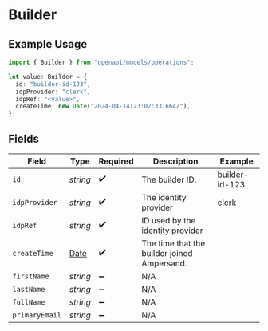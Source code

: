 # Builder

## Example Usage

```typescript
import { Builder } from "openapi/models/operations";

let value: Builder = {
  id: "builder-id-123",
  idpProvider: "clerk",
  idpRef: "<value>",
  createTime: new Date("2024-04-14T23:02:33.664Z"),
};
```

## Fields

| Field                                                                                         | Type                                                                                          | Required                                                                                      | Description                                                                                   | Example                                                                                       |
| --------------------------------------------------------------------------------------------- | --------------------------------------------------------------------------------------------- | --------------------------------------------------------------------------------------------- | --------------------------------------------------------------------------------------------- | --------------------------------------------------------------------------------------------- |
| `id`                                                                                          | *string*                                                                                      | :heavy_check_mark:                                                                            | The builder ID.                                                                               | builder-id-123                                                                                |
| `idpProvider`                                                                                 | *string*                                                                                      | :heavy_check_mark:                                                                            | The identity provider                                                                         | clerk                                                                                         |
| `idpRef`                                                                                      | *string*                                                                                      | :heavy_check_mark:                                                                            | ID used by the identity provider                                                              |                                                                                               |
| `createTime`                                                                                  | [Date](https://developer.mozilla.org/en-US/docs/Web/JavaScript/Reference/Global_Objects/Date) | :heavy_check_mark:                                                                            | The time that the builder joined Ampersand.                                                   |                                                                                               |
| `firstName`                                                                                   | *string*                                                                                      | :heavy_minus_sign:                                                                            | N/A                                                                                           |                                                                                               |
| `lastName`                                                                                    | *string*                                                                                      | :heavy_minus_sign:                                                                            | N/A                                                                                           |                                                                                               |
| `fullName`                                                                                    | *string*                                                                                      | :heavy_minus_sign:                                                                            | N/A                                                                                           |                                                                                               |
| `primaryEmail`                                                                                | *string*                                                                                      | :heavy_minus_sign:                                                                            | N/A                                                                                           |                                                                                               |